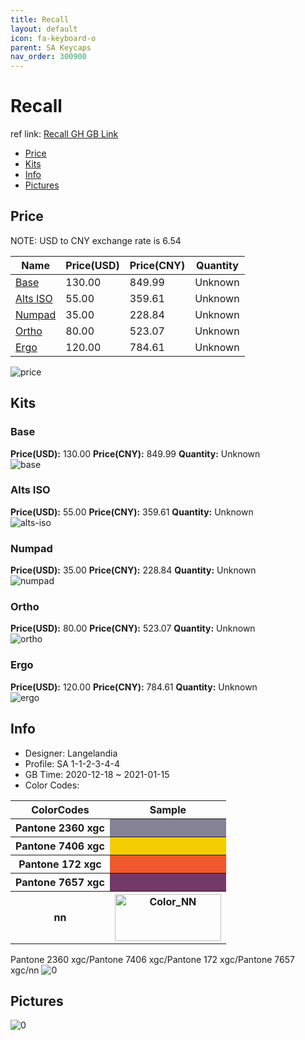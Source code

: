 ```yaml
---
title: Recall 
layout: default
icon: fa-keyboard-o
parent: SA Keycaps
nav_order: 300900
---
```


# Recall 

ref link: [Recall GH GB Link](https://geekhack.org/index.php?topic=110207.0)

* [Price](#price)
* [Kits](#kits)
* [Info](#info)
* [Pictures](#pictures)

## Price

NOTE: USD to CNY exchange rate is 6.54

| Name          | Price(USD)   |  Price(CNY) | Quantity |
| ------------- | ------------ |  ---------- | -------- |
|[Base](#base)|130.00|849.99|Unknown|
|[Alts ISO](#alts-iso)|55.00|359.61|Unknown|
|[Numpad](#numpad)|35.00|228.84|Unknown|
|[Ortho](#ortho)|80.00|523.07|Unknown|
|[Ergo](#ergo)|120.00|784.61|Unknown|

<img src="{{ 'assets/images/sa-keycaps/Recall/price.png' | relative_url }}" alt="price" class="image featured">

## Kits
### Base  
**Price(USD):** 130.00	**Price(CNY):** 849.99	**Quantity:** Unknown  
<img src="{{ 'assets/images/sa-keycaps/Recall/kits_pics/base.png' | relative_url }}" alt="base" class="image featured">

### Alts ISO  
**Price(USD):** 55.00	**Price(CNY):** 359.61	**Quantity:** Unknown  
<img src="{{ 'assets/images/sa-keycaps/Recall/kits_pics/alts-iso.png' | relative_url }}" alt="alts-iso" class="image featured">

### Numpad  
**Price(USD):** 35.00	**Price(CNY):** 228.84	**Quantity:** Unknown  
<img src="{{ 'assets/images/sa-keycaps/Recall/kits_pics/numpad.png' | relative_url }}" alt="numpad" class="image featured">

### Ortho  
**Price(USD):** 80.00	**Price(CNY):** 523.07	**Quantity:** Unknown  
<img src="{{ 'assets/images/sa-keycaps/Recall/kits_pics/ortho.png' | relative_url }}" alt="ortho" class="image featured">

### Ergo  
**Price(USD):** 120.00	**Price(CNY):** 784.61	**Quantity:** Unknown  
<img src="{{ 'assets/images/sa-keycaps/Recall/kits_pics/ergo.png' | relative_url }}" alt="ergo" class="image featured">

## Info
* Designer: Langelandia  
* Profile: SA 1-1-2-3-4-4  
* GB Time: 2020-12-18 ~ 2021-01-15  
* Color Codes:  

<table style="width:100%">
  <tr>
    <th>ColorCodes</th>
    <th>Sample</th>
  </tr>  <tr>
    <th>Pantone 2360 xgc</th>
    <th style="background-color: rgb(132, 130, 148)">&#160;</th>
  </tr>
  <tr>
    <th>Pantone 7406 xgc</th>
    <th style="background-color: rgb(245, 205, 0)">&#160;</th>
  </tr>
  <tr>
    <th>Pantone 172 xgc</th>
    <th style="background-color: rgb(240, 88, 46)">&#160;</th>
  </tr>
  <tr>
    <th>Pantone 7657 xgc</th>
    <th style="background-color: rgb(116, 57, 102)">&#160;</th>
  </tr>
  <tr>
    <th>nn</th>
    <th><img src="{{ 'assets/images/sa-keycaps/SP_ColorCodes/abs/SP_Abs_ColorCodes_NN.png' | relative_url }}" alt="Color_NN" height="75" width="170"></th>
  </tr>
</table>Pantone 2360 xgc/Pantone 7406 xgc/Pantone 172 xgc/Pantone 7657 xgc/nn

<img src="{{ 'assets/images/sa-keycaps/Recall/0.png' | relative_url }}" alt="0" class="image featured">

## Pictures  
<img src="{{ 'assets/images/sa-keycaps/Recall/rendering_pics/0.png' | relative_url }}" alt="0" class="image featured">
